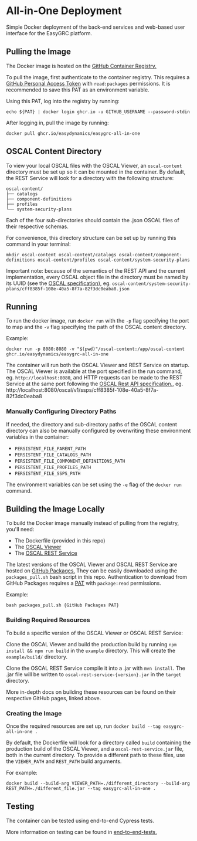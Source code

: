# All-in-One Deployment

Simple Docker deployment of the back-end services and web-based user interface for the EasyGRC platform.

## Pulling the Image

The Docker image is hosted on the [GitHub Container Registry.](https://docs.github.com/en/packages/working-with-a-github-packages-registry/working-with-the-container-registry)

To pull the image, first authenticate to the container registry. This requires a [GitHub Personal Access Token](https://docs.github.com/en/authentication/keeping-your-account-and-data-secure/creating-a-personal-access-token)
with `read:packages` permissions. It is recommended to save this PAT as an environment variable.

Using this PAT, log into the registry by running:
```
echo ${PAT} | docker login ghcr.io -u GITHUB_USERNAME --password-stdin
```

After logging in, pull the image by running:
```
docker pull ghcr.io/easydynamics/easygrc-all-in-one
```

## OSCAL Content Directory

To view your local OSCAL files with the OSCAL Viewer, an `oscal-content` directory must be set up so it can be mounted in the container.
By default, the REST Service will look for a directory with the following structure:

```
oscal-content/
├── catalogs
├── component-definitions
├── profiles
└── system-security-plans
```
Each of the four sub-directories should contain the .json OSCAL files of their respective schemas.

For convenience, this directory structure can be set up by running this command in your terminal:
```
mkdir oscal-content oscal-content/catalogs oscal-content/component-definitions oscal-content/profiles oscal-content/system-security-plans
```

Important note: because of the semantics of the REST API and the current implementation, every OSCAL object file in the directory must be named by its UUID (see the [OSCAL specification](https://pages.nist.gov/OSCAL/reference/latest/complete/json-outline/)), eg. `oscal-content/system-security-plans/cff8385f-108e-40a5-8f7a-82f3dc0eaba8.json` 

## Running

To run the docker image, run `docker run` with the `-p` flag specifying the port to map and the `-v` flag specifying the path of the OSCAL content directory.

Example: 
```
docker run -p 8080:8080 -v "$(pwd)"/oscal-content:/app/oscal-content ghcr.io/easydynamics/easygrc-all-in-one
```

The container will run both the OSCAL Viewer and REST Service on startup. The OSCAL Viewer is available at the port specified in the run command, eg. `http://localhost:8080`, and HTTP requests can be made to the REST Service at the same port following the [OSCAL Rest API specification.](https://github.com/EasyDynamics/oscal-rest), eg. http://localhost:8080/oscal/v1/ssps/cff8385f-108e-40a5-8f7a-82f3dc0eaba8

### Manually Configuring Directory Paths

If needed, the directory and sub-directory paths of the OSCAL content directory can also be manually configured by overwriting these environment variables in the container:
- `PERSISTENT_FILE_PARENT_PATH`
- `PERSISTENT_FILE_CATALOGS_PATH`
- `PERSISTENT_FILE_COMPONENT_DEFINITIONS_PATH`
- `PERSISTENT_FILE_PROFILES_PATH`
- `PERSISTENT_FILE_SSPS_PATH` 

The environment variables can be set using the `-e` flag of the `docker run` command.

## Building the Image Locally

To build the Docker image manually instead of pulling from the registry, you'll need:
- The Dockerfile (provided in this repo)
- The [OSCAL Viewer](https://github.com/EasyDynamics/oscal-react-library)
- The [OSCAL REST Service](https://github.com/EasyDynamics/oscal-rest-service)

The latest versions of the OSCAL Viewer and OSCAL REST Service are hosted on [GitHub Packages.](https://github.com/orgs/EasyDynamics/packages) They can be easily downloaded using the `packages_pull.sh` bash script in this repo. Authentication to download from GitHub Packages requires a [PAT](https://docs.github.com/en/authentication/keeping-your-account-and-data-secure/creating-a-personal-access-token) with `package:read` permissions.

Example:
```
bash packages_pull.sh {GitHub Packages PAT}
``` 

### Building Required Resources

To build a specific version of the OSCAL Viewer or OSCAL REST Service:

Clone the OSCAL Viewer and build the production build by running `npm install && npm run build` in the `example` directory. This will create the `example/build/` directory.

Clone the OSCAL REST Service compile it into a .jar with `mvn install`. The .jar file will be written to `oscal-rest-service-{version}.jar` in the `target` directory.

More in-depth docs on building these resources can be found on their respective GitHub pages, linked above.

### Creating the Image

Once the required resources are set up, run `docker build --tag easygrc-all-in-one .`

By default, the Dockerfile will look for a directory called `build` containing the production build of the OSCAL Viewer, and a `oscal-rest-service.jar` file, both in the current directory. To provide a different path to these files, use the `VIEWER_PATH` and `REST_PATH` build arguments.

For example:
```
docker build --build-arg VIEWER_PATH=./different_directory --build-arg REST_PATH=./different_file.jar --tag easygrc-all-in-one .
```

## Testing

The container can be tested using end-to-end Cypress tests.

More information on testing can be found in [end-to-end-tests.](../end-to-end-tests)
